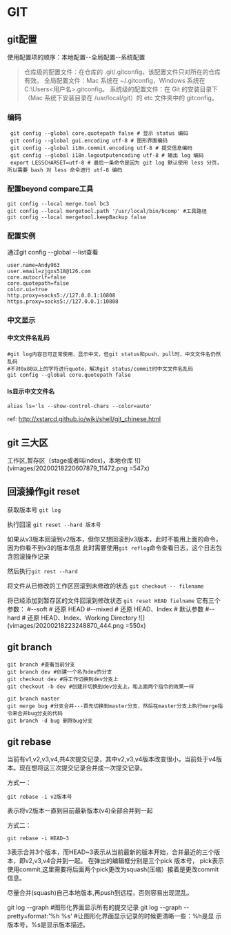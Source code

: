 # GIT


## git配置

使用配置项的顺序：本地配置--全局配置--系统配置
> 仓库级的配置文件：在仓库的 .git/.gitconfig，该配置文件只对所在的仓库有效。
> 全局配置文件：Mac 系统在 ~/.gitconfig，Windows 系统在 C:\Users\<用户名>\.gitconfig。
> 系统级的配置文件：在 Git 的安装目录下（Mac 系统下安装目录在 /usr/local/git）的 etc 文件夹中的 gitconfig。

### 编码
```shell
 git config --global core.quotepath false # 显示 status 编码
 git config --global gui.encoding utf-8 # 图形界面编码
 git config --global i18n.commit.encoding utf-8 # 提交信息编码
 git config --global i18n.logoutputencoding utf-8 # 输出 log 编码
 export LESSCHARSET=utf-8 # 最后一条命令是因为 git log 默认使用 less 分页，所以需要 bash 对 less 命令进行 utf-8 编码
```
### 配置beyond compare工具
```shell
git config --local merge.tool bc3
git config --local mergetool.path '/usr/local/bin/bcomp' #工具路径
git config --local mergetool.keepBackup false
```

### 配置实例
通过git config --global --list查看
```shell
user.name=Andy963
user.email=zjgxs518@126.com
core.autocrlf=false
core.quotepath=false
color.ui=true
http.proxy=socks5://127.0.0.1:10808
https.proxy=socks5://127.0.0.1:10808
```

### 中文显示

#### 中文文件名乱码
```shell
#git log内容已可正常使用、显示中文，但git status和push、pull时，中文文件名仍然乱码
#不对0x80以上的字符进行quote，解决git status/commit时中文文件名乱码
git config --global core.quotepath false
```

#### ls显示中文文件名
```shell
alias ls='ls --show-control-chars --color=auto'
```
ref: http://xstarcd.github.io/wiki/shell/git_chinese.html

## git 三大区

工作区,暂存区（stage或者叫index)，本地仓库
![](vimages/20200218220607879_11472.png =547x)




## 回滚操作git reset

 获取版本号
`git log`

执行回滚
`git reset --hard 版本号`

如果从v3版本回滚到v2版本，但你又想回滚到v3版本，此时不能用上面的命令，因为你看不到v3的版本信息
此时需要使用`git reflog`命令查看日志，这个日志包含回滚操作记录

然后执行`git rest --hard`

将文件从已修改的工作区回滚到未修改的状态
`git checkout -- filename`

将已经添加到暂存区的文件回滚到修改状态
`git reset HEAD fielname`
它有三个参数：
#--soft # 还原 HEAD
#--mixed # 还原 HEAD、Index # 默认参数
#--hard # 还原 HEAD、Index、Working Directory
![](vimages/20200218223248870_444.png =550x)


## git branch
```shell
git branch #查看当前分支
git branch dev #创建一个名为dev的分支
git checkout dev #将工作切换到dev分支上
git checkout -b dev #创建并切换到dev分支上，和上面两个指令的效果一样

git branch master
git merge bug #分支合并---首先切换到master分支，然后在master分支上执行merge指令来合并bug分支的代码
git branch -d bug 删除bug分支
```

## git rebase

当前有v1,v2,v3,v4,共4次提交记录，其中v2,v3,v4版本改变很小，当前处于v4版本。现在想将这三次提交记录合并成一次提交记录。

方式一：
```shell
git rebase -i v2版本号
```
表示将v2版本一直到目前最新版本(v4)全部合并到一起

方式二：
```shell
git rebase -i HEAD~3
```
3表示合并3个版本，而HEAD~3表示从当前最新的版本开始，合并最近的三个版本，即v2,v3,v4合并到一起。
在弹出的编辑框分别是三个pick 版本号， pick表示使用commit,这里需要将后面两个pick更改为squash(压缩）接着是更改commit 信息。

尽量合并(squash)自己本地版本,再push到远程，否则容易出现混乱。



git log --graph #图形化界面显示所有的提交记录
git log --graph --pretty=format:'%h %s' #让图形化界面显示记录的时候更清晰一些：%h是显
示版本号，%s是显示版本描述。

